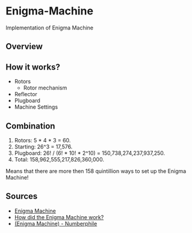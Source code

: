 # Enigma-Machine
Implementation of Enigma Machine

## Overview

## How it works?

* Rotors
  * Rotor mechanism
* Reflector 
* Plugboard
* Machine Settings

## Combination
1. Rotors: 5 * 4 * 3 = 60.
2. Starting: 26^3 = 17,576.
3. Plugboard: 26! / (6! * 10! * 2^10) = 150,738,274,237,937,250.
4. Total: 158,962,555,217,826,360,000.

Means that there are more then 158 quintillion ways to set up the Enigma Machine!

## Sources
* [Enigma Machine](https://en.wikipedia.org/wiki/Enigma_machine)
* [How did the Enigma Machine work?](https://www.youtube.com/watch?v=ybkkiGtJmkM&ab_channel=JaredOwen)
* [(Enigma Machine) - Numberphile](https://www.youtube.com/watch?v=G2_Q9FoD-oQ&t=20s&ab_channel=Numberphile)


